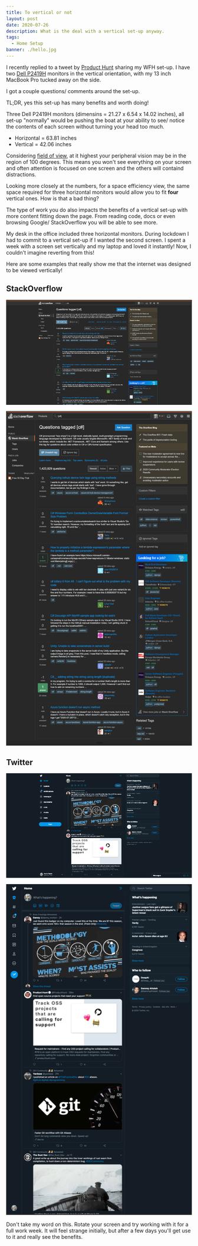 ```yaml
---
title: To vertical or not
layout: post
date: 2020-07-26
description: What is the deal with a vertical set-up anyway.
tags:
  - Home Setup
banner: ./hello.jpg
---
```


I recently replied to a tweet by [Product Hunt](https://twitter.com/pratik_thanki/status/1286950411107291136) 
sharing my WFH set-up. I have two [Dell P2419H](https://www.amazon.co.uk/Dell-P2419H-Monitor/dp/B07FDNTS33) monitors in the 
vertical orientation, with my 13 inch MacBook Pro tucked away on the side.

I got a couple questions/ comments around the set-up. 

TL;DR, yes this set-up has many benefits and worth doing!

Three Dell P2419H monitors (dimensins = 21.27 x 6.54 x 14.02 inches), all set-up "normally" would be pushing the 
boat at your ability to see/ notice the contents of each screen without turning your head too much.

- Horizontal = 63.81 inches
- Vertical = 42.06 inches

Considering [field of view](https://www.ncbi.nlm.nih.gov/books/NBK220/), at it highest your peripheral vision may 
be in the region of 100 degrees. This means you won't see everything on your screen and often attention is focused on one screen 
and the others will containd distractions.

Looking more closely at the numbers, for a space efficiency view, the same space required for three horizontal monitors would allow 
you to fit **four** vertical ones. How is that a bad thing?

The type of work you do also impacts the benefits of a vertical set-up with more content fitting down the page. From reading code, 
docs or even browsing Google/ StackOverflow you will be able to see more.

My desk in the office included three horizontal monitors. During lockdown I had to commit to a vertical set-up if I wanted the second screen. 
I spent a week with a screen set vertically and my laptop and loved it instantly! Now, I couldn't imagine reverting from this!

Here are some examples that really show me that the internet was designed to be viewed vertically!

## StackOverflow
![stackoverflow horizontal](./so-horizontal.png)

![stackoverflow vertical](./so-vertical.png)


## Twitter

![twitter horizontal](./twitter-horizontal.png)

![twitter vertical](./twitter-vertical.png)

Don't take my word on this. Rotate your screen and try working with it for a full work week. It will feel strange initially, 
but after a few days you'll get use to it and really see the benefits.


